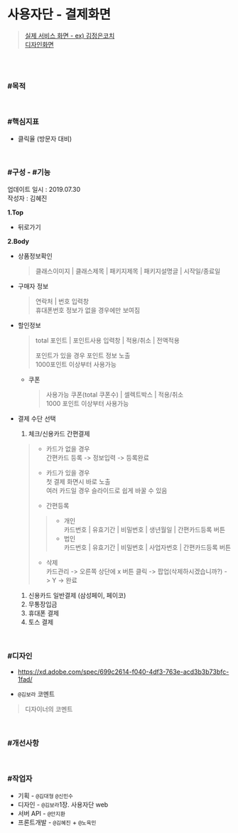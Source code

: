 # 사용자단 - 결제화면

> [실제 서비스 화면 - ex) 김정은코치](https://www.modooclass.net/class/pay/payinfo/507/224)  
> [디자인화면](https://xd.adobe.com/spec/699c2614-f040-4df3-763e-acd3b3b73bfc-1fad/) 

<br><br>

### #목적

<br>

### #핵심지표
- 클릭율 (방문자 대비)

<br>

### #구성 - #기능
업데이트 일시 : 2019.07.30  
작성자 : 김혜진

**1.Top**  
- 뒤로가기

**2.Body**  
- 상품정보확인
    > 클래스이미지 | 클래스제목 | 패키지제목 | 패키지설명글 | 시작일/종료일 

- 구매자 정보  
    > 연락처 | 번호 입력창   
    > 휴대폰번호 정보가 없을 경우에만 보여짐
    

- 할인정보  
    > total 포인트 | 포인트사용 입력창 | 적용/취소 | 전액적용   
	> 
	> 포인트가 있을 경우 포인트 정보 노출  
	>1000포인트 이상부터 사용가능  

    - 쿠폰  
        > 사용가능 쿠폰(total 쿠폰수) | 셀렉트박스 | 적용/취소  
        > 1000 포인트 이상부터 사용가능  

- 결제 수단 선택  
	1. 체크/신용카드 간편결제  
	> - 카드가 없을 경우  
	> 간편카드 등록 -> 정보입력 -> 등록완료  
	> 
	> - 카드가 있을 경우  
	> 첫 결제 화면시 바로 노출  
	> 여러 카드일 경우 슬라이드로 쉽게 바꿀 수 있음  
	> 
	> - 간편등록  
	>> - 개인  
	>> 카드번호 | 유효기간 | 비밀번호 | 생년월일 | 간편카드등록 버튼  
	>>- 법인  
	>> 카드번호 | 유효기간 | 비밀번호 | 사업자번호 | 간편카드등록 버튼  
	> - 삭제  
	> 카드관리 -> 오른쪽 상단에 x 버튼 클릭 -> 팝업(삭제하시겠습니까?) -> Y -> 완료

	1. 신용카드 일반결제 (삼성페이, 페이코)  
	1. 무통장입금  
	1. 휴대폰 결제  
	1. 토스 결제

<br>

### #디자인

- https://xd.adobe.com/spec/699c2614-f040-4df3-763e-acd3b3b73bfc-1fad/

- `@김보라` 코멘트

> 디자이너의 코멘트

<br>

### #개선사항


<br>

### #작업자

- 기획 - `@김대형` `@신민수`
- 디자인 - `@김보라`1장. 사용자단 web
- 서버 API - `@안지환`
- 프론트개발 - `@김혜진` + `@노육민`


